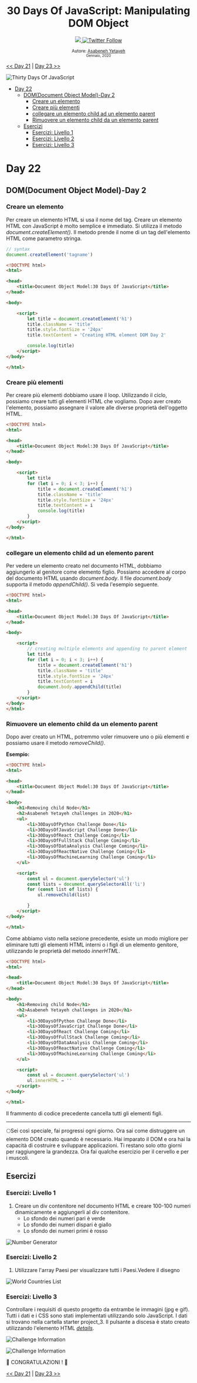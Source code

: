 <div align="center">
  <h1> 30 Days Of JavaScript: Manipulating DOM Object</h1>
  <a class="header-badge" target="_blank" href="https://www.linkedin.com/in/asabeneh/">
  <img src="https://img.shields.io/badge/style--5eba00.svg?label=LinkedIn&logo=linkedin&style=social">
  </a>
  <a class="header-badge" target="_blank" href="https://twitter.com/Asabeneh">
  <img alt="Twitter Follow" src="https://img.shields.io/twitter/follow/asabeneh?style=social">
  </a>

<sub>Autore:
<a href="https://www.linkedin.com/in/asabeneh/" target="_blank">Asabeneh Yetayeh</a><br>
<small> Gennaio, 2020</small>
</sub>

</div>

[<< Day 21](../21_Day_DOM/21_day_dom.md) | [Day 23 >>](../23_Day_Event_listeners/23_day_event_listeners.md)

![Thirty Days Of JavaScript](../../images/banners/day_1_22.png)
- [Day 22](#day-22)
  - [DOM(Document Object Model)-Day 2](#domdocument-object-model-day-2)
    - [Creare un elemento](#creating-an-element)
    - [Creare più elementi](#creating-elements)
    - [collegare un elemento child ad un elemento parent](#appending-child-to-a-parent-element)
    - [Rimuovere un elemento child da un elemento parent](#removing-a-child-element-from-a-parent-node)
  - [Esercizi](#exercises)
    - [Esercizi: Livello 1](#exercises-level-1)
    - [Esercizi: Livello 2](#exercises-level-2)
    - [Esercizi: Livello 3](#exercises-level-3)

# Day 22

## DOM(Document Object Model)-Day 2

### Creare un elemento

Per creare un elemento HTML si usa il nome del tag. Creare un elemento HTML con JavaScript è molto semplice e immediato. Si utilizza il metodo _document.createElement()_. Il metodo prende il nome di un tag dell'elemento HTML come parametro stringa.

```js
// syntax
document.createElement('tagname')
```

```html
<!DOCTYPE html>
<html>

<head>
    <title>Document Object Model:30 Days Of JavaScript</title>
</head>

<body>

    <script>
        let title = document.createElement('h1')
        title.className = 'title'
        title.style.fontSize = '24px'
        title.textContent = 'Creating HTML element DOM Day 2'

        console.log(title)
    </script>
</body>

</html>
```

### Creare più elementi

Per creare più elementi dobbiamo usare il loop. Utilizzando il ciclo, possiamo creare tutti gli elementi HTML che vogliamo.
Dopo aver creato l'elemento, possiamo assegnare il valore alle diverse proprietà dell'oggetto HTML.

```html
<!DOCTYPE html>
<html>

<head>
    <title>Document Object Model:30 Days Of JavaScript</title>
</head>

<body>

    <script>
        let title
        for (let i = 0; i < 3; i++) {
            title = document.createElement('h1')
            title.className = 'title'
            title.style.fontSize = '24px'
            title.textContent = i
            console.log(title)
        }
    </script>
</body>

</html>
```

### collegare un elemento child ad un elemento parent

Per vedere un elemento creato nel documento HTML, dobbiamo aggiungerlo al genitore come elemento figlio. Possiamo accedere al corpo del documento HTML usando *document.body*. Il file *document.body* supporta il metodo *appendChild()*. Si veda l'esempio seguente.

```html
<!DOCTYPE html>
<html>

<head>
    <title>Document Object Model:30 Days Of JavaScript</title>
</head>

<body>

    <script>
        // creating multiple elements and appending to parent element
        let title
        for (let i = 0; i < 3; i++) {
            title = document.createElement('h1')
            title.className = 'title'
            title.style.fontSize = '24px'
            title.textContent = i
            document.body.appendChild(title)
        }
    </script>
</body>
</html>
```

### Rimuovere un elemento child da un elemento parent

Dopo aver creato un HTML, potremmo voler rimuovere uno o più elementi e possiamo usare il metodo *removeChild()*.

**Esempio:**

```html
<!DOCTYPE html>
<html>

<head>
    <title>Document Object Model:30 Days Of JavaScript</title>
</head>

<body>
    <h1>Removing child Node</h1>
    <h2>Asabeneh Yetayeh challenges in 2020</h1>
    <ul>
        <li>30DaysOfPython Challenge Done</li>
        <li>30DaysOfJavaScript Challenge Done</li>
        <li>30DaysOfReact Challenge Coming</li>
        <li>30DaysOfFullStack Challenge Coming</li>
        <li>30DaysOfDataAnalysis Challenge Coming</li>
        <li>30DaysOfReactNative Challenge Coming</li>
        <li>30DaysOfMachineLearning Challenge Coming</li>
    </ul>

    <script>
        const ul = document.querySelector('ul')
        const lists = document.querySelectorAll('li')
        for (const list of lists) {
            ul.removeChild(list)

        }
    </script>
</body>

</html>
```

Come abbiamo visto nella sezione precedente, esiste un modo migliore per eliminare tutti gli elementi HTML interni o i figli di un elemento genitore, utilizzando le proprietà del metodo *innerHTML*.

```html
<!DOCTYPE html>
<html>

<head>
    <title>Document Object Model:30 Days Of JavaScript</title>
</head>

<body>
    <h1>Removing child Node</h1>
    <h2>Asabeneh Yetayeh challenges in 2020</h1>
    <ul>
        <li>30DaysOfPython Challenge Done</li>
        <li>30DaysOfJavaScript Challenge Done</li>
        <li>30DaysOfReact Challenge Coming</li>
        <li>30DaysOfFullStack Challenge Coming</li>
        <li>30DaysOfDataAnalysis Challenge Coming</li>
        <li>30DaysOfReactNative Challenge Coming</li>
        <li>30DaysOfMachineLearning Challenge Coming</li>
    </ul>

    <script>
        const ul = document.querySelector('ul')
        ul.innerHTML = ''
    </script>
</body>

</html>
```

Il frammento di codice precedente cancella tutti gli elementi figli.

---

🌕Sei così speciale, fai progressi ogni giorno. Ora sai come distruggere un elemento DOM creato quando è necessario. Hai imparato il DOM e ora hai la capacità di costruire e sviluppare applicazioni. Ti restano solo otto giorni per raggiungere la grandezza. Ora fai qualche esercizio per il cervello e per i muscoli.

## Esercizi

### Esercizi: Livello 1

1. Creare un div contenitore nel documento HTML e creare 100-100 numeri dinamicamente e aggiungerli al div contenitore. 
   - Lo sfondo dei numeri pari è verde
   - Lo sfondo dei numeri dispari è giallo
   - Lo sfondo dei numeri primi è rosso

![Number Generator](../../images/projects/dom_min_project_day_number_generators_2.1.png)

### Esercizi: Livello 2

1. Utilizzare l'array Paesi per visualizzare tutti i Paesi.Vedere il disegno

![World Countries List](../../images/projects/dom_min_project_countries_aray_day_2.2.png)

### Esercizi: Livello 3

Controllare i requisiti di questo progetto da entrambe le immagini (jpg e gif). Tutti i dati e i CSS sono stati implementati utilizzando solo JavaScript. I dati si trovano nella cartella starter project_3. Il pulsante a discesa è stato creato utilizzando l'elemento HTML [*details*](https://www.w3schools.com/tags/tag_details.asp).

![Challenge Information](../../images/projects/dom_mini_project_challenge_info_day_2.3.gif)

![Challenge Information](../../images/projects/dom_mini_project_challenge_info_day_2.3.png)

🎉 CONGRATULAZIONI ! 🎉

[<< Day 21](../21_Day_DOM/21_day_dom.md) | [Day 23 >>](../23_Day_Event_listeners/23_day_event_listeners.md)